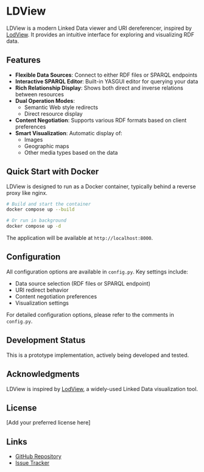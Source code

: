 # LDView

LDView is a modern Linked Data viewer and URI dereferencer, inspired by [LodView](https://github.com/LodLive/LodView). It provides an intuitive interface for exploring and visualizing RDF data.

## Features

- **Flexible Data Sources**: Connect to either RDF files or SPARQL endpoints
- **Interactive SPARQL Editor**: Built-in YASGUI editor for querying your data
- **Rich Relationship Display**: Shows both direct and inverse relations between resources
- **Dual Operation Modes**:
  - Semantic Web style redirects
  - Direct resource display
- **Content Negotiation**: Supports various RDF formats based on client preferences
- **Smart Visualization**: Automatic display of:
  - Images
  - Geographic maps
  - Other media types based on the data

## Quick Start with Docker

LDView is designed to run as a Docker container, typically behind a reverse proxy like nginx.

```bash
# Build and start the container
docker compose up --build

# Or run in background
docker compose up -d
```

The application will be available at `http://localhost:8000`.

## Configuration

All configuration options are available in `config.py`. Key settings include:

- Data source selection (RDF files or SPARQL endpoint)
- URI redirect behavior
- Content negotiation preferences
- Visualization settings

For detailed configuration options, please refer to the comments in `config.py`.

## Development Status

This is a prototype implementation, actively being developed and tested.

## Acknowledgments

LDView is inspired by [LodView](https://github.com/LodLive/LodView), a widely-used Linked Data visualization tool.

## License

[Add your preferred license here]

## Links

- [GitHub Repository](https://github.com/renevoorburg/ldview)
- [Issue Tracker](https://github.com/renevoorburg/ldview/issues)
